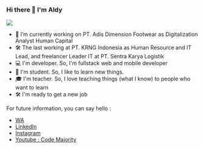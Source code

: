 ### Hi there 👋 I'm Aldy
![](https://komarev.com/ghpvc/?username=aldysetiaa&color=brightgreen)
- 🔭 I’m currently working on PT. Adis Dimension Footwear as Digitalization Analyst Human Capital
- 🛠 The last working at PT. KRNG Indonesia as Human Resource and IT Lead,  and freelancer Leader IT at PT. Sentra Karya Logistik
- 💻 I'm developer. So, I'm fullstack web and mobile developer
- 📖 I'm student. So, I like to learn new things.
- 🎓 I'm teacher. So, I love teaching things (what I know) to people who want to learn
- 🛠 I'm ready to get a new job

For future information, you can say hello :
- [WA]([https://www.linkedin.com/in/aldysetiaa](https://api.whatsapp.com/send/?phone=6285721934134&text=Hello))
- [LinkedIn](https://www.linkedin.com/in/aldysetiaa)
- [Instagram](https://www.instagram.com/aldysetiaa/)
- [Youtube : Code Majority](https://www.youtube.com/channel/UChniI_C8zxNzd9-phn_GREw)
